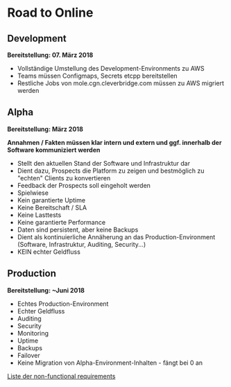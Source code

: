 # Road to Online

## Development

**Bereitstellung: 07. März 2018**

- Vollständige Umstellung des Development-Environments zu AWS
- Teams müssen Configmaps, Secrets etcpp bereitstellen
- Restliche Jobs von mole.cgn.cleverbridge.com müssen zu AWS migriert werden

## Alpha

**Bereitstellung: März 2018**

**Annahmen / Fakten müssen klar intern und extern und ggf. innerhalb der Software kommuniziert werden**

- Stellt den aktuellen Stand der Software und Infrastruktur dar
- Dient dazu, Prospects die Platform zu zeigen und bestmöglich zu "echten" Clients zu konvertieren
- Feedback der Prospects soll eingeholt werden
- Spielwiese
- Kein garantierte Uptime
- Keine Bereitschaft / SLA
- Keine Lasttests
- Keine garantierte Performance
- Daten sind persistent, aber keine Backups
- Dient als kontinuierliche Annäherung an das Production-Environment (Software, Infrastruktur, Auditing, Security...)
- KEIN echter Geldfluss

## Production

**Bereitstellung: ~Juni 2018**

- Echtes Production-Environment
- Echter Geldfluss
- Auditing
- Security
- Monitoring
- Uptime
- Backups
- Failover
- Keine Migration von Alpha-Environment-Inhalten - fängt bei 0 an

[Liste der non-functional requirements](./requirements.md)
